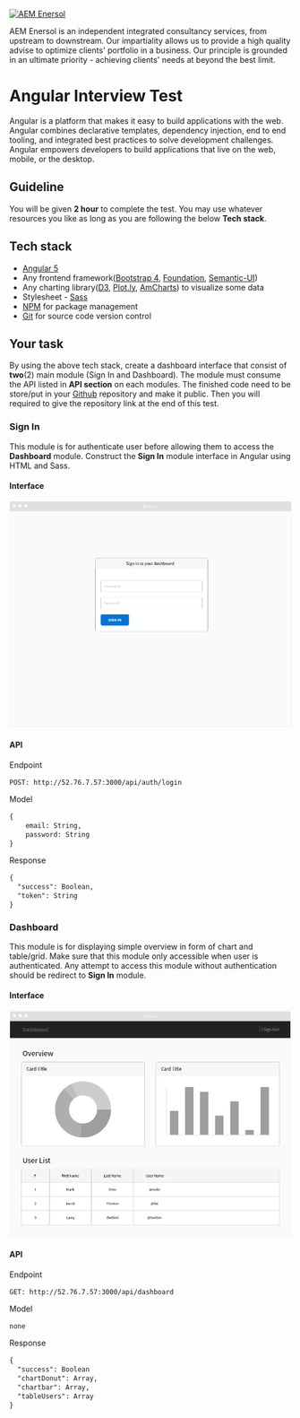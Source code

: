 [![AEM Enersol](http://i0.wp.com/aemenersol.com/wp-content/uploads/2015/12/Logo-AEM-for-MegaProject-Final.png?fit=290%2C129)](http://aemenersol.com)

AEM Enersol is an independent integrated consultancy services, from upstream to downstream. Our impartiality allows us to provide a high quality advise to optimize clients' portfolio in a business. Our principle is grounded in an ultimate priority - achieving clients' needs at beyond the best limit.

# Angular Interview Test

Angular is a platform that makes it easy to build applications with the web. Angular combines declarative templates, dependency injection, end to end tooling, and integrated best practices to solve development challenges. Angular empowers developers to build applications that live on the web, mobile, or the desktop.

## Guideline

You will be given **2 hour** to complete the test. You may use whatever resources you like as long as you are following the below **Tech stack**.

## Tech stack
   - [Angular 5](https://angular.io/)
   - Any frontend framework([Bootstrap 4](https://getbootstrap.com/docs/4.0/getting-started/introduction/), [Foundation](http://foundation.zurb.com/), [Semantic-UI](http://semantic-ui.com/))
   - Any charting library([D3](https://d3js.org/), [Plot.ly](https://plot.ly/), [AmCharts](https://www.amcharts.com/)) to visualize some data
   - Stylesheet - [Sass](https://sass-lang.com/)
   - [NPM](https://www.npmjs.com/) for package management
   - [Git](https://git-scm.com/) for source code version control

## Your task

By using the above tech stack, create a dashboard interface that consist of **two**(2) main module (Sign In and Dashboard). The module must consume the API listed in **API section** on each modules. The finished code need to be store/put in your [Github](http://github.com) repository and make it public. Then you will required to give the repository link at the end of this test.

### Sign In

This module is for authenticate user before allowing them to access the **Dashboard** module. Construct the **Sign In** module interface in Angular using HTML and Sass.

#### Interface

[![Sign Interface](assets/img/signin.png)]()

#### API

Endpoint
```
POST: http://52.76.7.57:3000/api/auth/login
```
Model
```
{
    email: String,
    password: String
}
 ```
Response
```
{
  "success": Boolean,
  "token": String
}
 ```

### Dashboard

This module is for displaying simple overview in form of chart and table/grid. Make sure that this module only accessible when user is authenticated. Any attempt to access this module without authentication should be redirect to **Sign In** module.

#### Interface

[![Sign Interface](assets/img/dashboard.png)]()

#### API

Endpoint
```
GET: http://52.76.7.57:3000/api/dashboard
```
Model
```
none
```
Response
```
{
  "success": Boolean
  "chartDonut": Array,
  "chartbar": Array,
  "tableUsers": Array
}
 ```